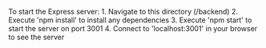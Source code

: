 To start the Express server:
    1. Navigate to this directory (/backend)
    2. Execute 'npm install' to install any dependencies
    3. Execute 'npm start' to start the server on port 3001
    4. Connect to 'localhost:3001' in your browser to see the server